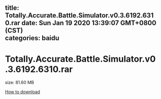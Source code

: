 
title: Totally.Accurate.Battle.Simulator.v0.3.6192.6310.rar
date: Sun Jan 19 2020 13:39:07 GMT+0800 (CST)    
categories: baidu
---

# Totally.Accurate.Battle.Simulator.v0.3.6192.6310.rar
size: 81.60 MB
 
 

[How to download](https://bpcam.bemobtrk.com/go/2ceec3aa-1ca2-46d6-b9ff-aaa5c184517c?jno=1162)